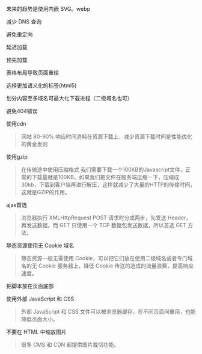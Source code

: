 未来的趋势是使用内嵌 SVG。webp

减少 DNS 查询

避免重定向

延迟加载

预先加载

表格布局导致页面重绘

选择更加语义化的标签(html5)

划分内容至多域名可最大化下载进程（二级域名也可）


避免404错误

使用cdn
>网站 80-90% 响应时间消耗在资源下载上，减少资源下载时间是性能优化的黄金发则
>

使用gzip

>在传输途中使用压缩格式 我们需要下载一个100KB的Javascript文件，正常的下载量就是100KB，如果我们把文件在服务端压缩一下，压缩成30kb，下载到客户端再进行解压，这样就减少了大量的HTTP的传输时间，这就是GZIP的作用。
>

ajax首选

>浏览器执行 XMLHttpRequest POST 请求时分成两步，先发送 Header，再发送数据。而 GET 只使用一个 TCP 数据包发送数据，所以首选 GET 方法。
>
>

静态资源使用无 Cookie 域名
>静态资源一般无需使用 Cookie，可以把它们放在使用二级域名或者专门域名的无 Cookie 服务器上，降低 Cookie 传送的造成的流量浪费，提高响应速度。
>
>
>


把脚本放在页面底部

使用外部 JavaScript 和 CSS
>外部 JavaScript 和 CSS 文件可以被浏览器缓存，在不同页面间重用，也能降低页面大小。

不要在 HTML 中缩放图片

>很多 CMS 和 CDN 都提供图片裁切功能。